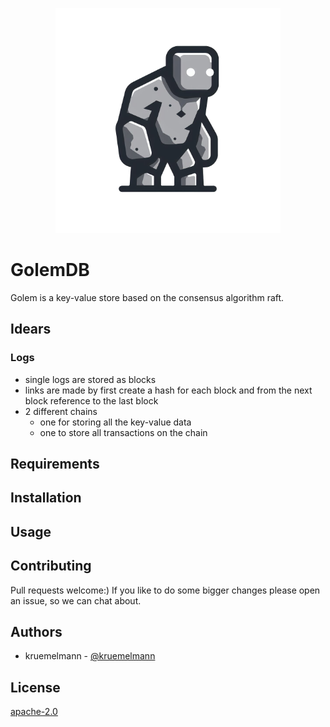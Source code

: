 <p align="center"><img src="https://raw.githubusercontent.com/kruemelmann/golemdb/main/docs/logo/logo_transparent.png" width="360"></p>

# GolemDB

Golem is a key-value store based on the consensus algorithm raft.

## Idears

### Logs
- single logs are stored as blocks
- links are made by first create a hash for each block and from the next block reference to the last block
- 2 different chains
    - one for storing all the key-value data
    - one to store all transactions on the chain

## Requirements


## Installation


## Usage


## Contributing

Pull requests welcome:)
If you like to do some bigger changes please open an issue, so we can chat about.

## Authors

* kruemelmann - [@kruemelmann](https://github.com/kruemelmann/)

## License
[apache-2.0](https://choosealicense.com/licenses/apache-2.0/)


